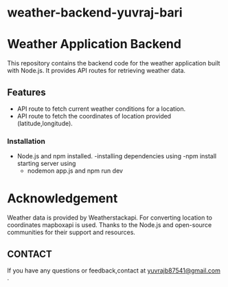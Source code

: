 # weather-backend-yuvraj-bari
# Weather Application Backend

This repository contains the backend code for the weather application built with Node.js. It provides API routes for retrieving weather data.

## Features

- API route to fetch current weather conditions for a location.
- API route to fetch the coordinates of location provided (latitude,longitude).

### Installation
- Node.js and npm installed.
  -installing dependencies using
  -npm install
  starting server using
  - nodemon app.js and npm run dev


# Acknowledgement
Weather data is provided by Weatherstackapi.
For converting location to coordinates mapboxapi is used.
Thanks to the Node.js and open-source communities for their support and resources.


## CONTACT
If you have any questions or feedback,contact at yuvrajb87541@gmail.com .

    


